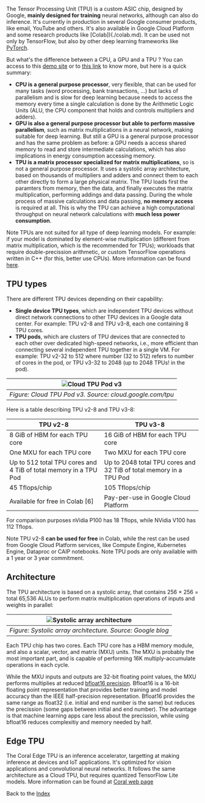 The Tensor Processing Unit (TPU) is a custom ASIC chip, designed by Google, **mainly designed for training** neural networks, although can also do inference.
It's currently in production in several Google consumer products, like email, YouTube and others. It's also available in Google Cloud Platform and some research products like [Colab])(./colab.md).
It can be used not only by TensorFlow, but also by other deep learning frameworks like [PyTorch](https://cloud.google.com/tpu/docs/tutorials/pytorch-pod).

But what's the difference between a CPU, a GPU and a TPU ? You can access to this [demo site](https://storage.googleapis.com/nexttpu/index.html) or to [this link](https://cloud.google.com/blog/products/ai-machine-learning) to know more, but here is a quick summary:
* **CPU is a general purpose processor**, very flexible, that can be used for many tasks (word processing, bank transactions, ...) but lacks of parallelism and is slow for deep learning because needs to access the memory every time a single calculation is done by the Arithmetic Logic Units (ALU, the CPU component that holds and controls multipliers and adders).
* **GPU is also a general purpose processor but able to perform massive parallelism**, such as matrix multiplications in a neural network, making suitable for deep learning. But still a GPU is a general purpose processor and has the same problem as before: a GPU needs a access shared memory to read and store intermediate calculations, which has also implications in energy consumption accessing memory.
* **TPU is a matrix processor specialized for matrix multiplications**, so is not a general purpose processor. It uses a systolic array architecture, based on thousands of multipliers and adders and connect them to each other directly to form a large physical matrix. The TPU loads first the paramters from memory, then the data, and finally executes the matrix multiplication, performing addings and data passing. During the whole process of massive calculations and data passing, **no memory access** is required at all. This is why the TPU can achieve a high computational throughput on neural network calculations with **much less power consumption**.

Note TPUs are not suited for all type of deep learning models. For example: if your model is dominated by element-wise multiplication (different from matrix multiplication, which is the recommended for TPUs); workloads that require double-precission arithmetic, or custom TensorFlow operations written in C++ (for this, better use CPUs). More information can be found [here](https://cloud.google.com/tpu/docs/tpus?hl=en#when_to_use_tpus).


## TPU types

There are different TPU devices depending on their capability:
* **Single device TPU types**, which are independent TPU devices without direct network connections to other TPU devices in a Google data center. For example: TPU v2-8 and TPU v3-8, each one containing 8 TPU cores.
* **TPU pods**, which are clusters of TPU devices that are connected to each other over dedicated high-speed networks, i.e., more efficient than connecting several independent TPU together in a single VM. For example: TPU v2-32 to 512 where number (32 to 512) refers to number of cores in the pod, or TPU v3-32 to 2048 (up to 2048 TPUs! in the pod).


| ![Cloud TPU Pod v3](https://cloud.google.com/images/products/tpu/google-cloud-ai.png) | 
|:--:| 
| *Figure: Cloud TPU Pod v3. Source: cloud.google.com/tpu* |

Here is a table describing TPU v2-8 and TPU v3-8:

**TPU v2-8** | **TPU v3-8**
----------------- | ------------------
8 GiB of HBM for each TPU core | 16 GiB of HBM for each TPU core
One MXU for each TPU core | Two MXU for each TPU core
Up to 512 total TPU cores and 4 TiB of total memory in a TPU Pod | Up to 2048 total TPU cores and 32 TiB of total memory in a TPU Pod
45 Tflops/chip | 105 Tflops/chip
Available for free in Colab [6] | Pay-per-use in Google Cloud Platform


For comparison purposes nVidia P100 has 18 Tflops, while NVidia V100 has 112 Tflops.

Note TPU v2-8 **can be used for free** in Colab, while the rest can be used from Google Cloud Platform services, like Compute Engine, Kubernetes Engine, Dataproc or CAIP notebooks. Note TPU pods are only available with a 1 year or 3 year commitment.


## Architecture 

The TPU architecture is based on a systolic array, that contains  256 × 256 = total 65,536 ALUs to perform matrix multiplication operations of inputs and weights in parallel:

| ![Systolic array architecture](https://storage.googleapis.com/gweb-cloudblog-publish/original_images/Systolic_Array_for_Neural_Network_2g8b7.GIF) | 
|:--:| 
| *Figure: Systolic array architecture. Source: Google blog* |


Each TPU chip has two cores. Each TPU core has a HBM memory module, and also a scalar, vector, and matrix (MXU) units. The MXU is probably the most important part, and is capable of performing 16K multiply-accumulate operations in each cycle. 

While the MXU inputs and outputs are 32-bit floating point values, the MXU performs multiplies at reduced [bfloat16 precision](https://github.com/tensorflow/tensorflow/blob/master/tensorflow/core/framework/bfloat16.h). Bfloat16 is a 16-bit floating point representation that provides better training and model accuracy than the IEEE half-precision representation. Bfloat16 provides the same range as float32 (i.e. initial and end number is the same) but reduces the precission (some gaps between initial and end number). The advantage is that  machine learning apps care less about the precission, while using bfloat16 reduces complexitiy and memory needed by half.

## Edge TPU

The Coral Edge TPU is an inference accelerator, targetting at making inference at devices and IoT applications. It's optimized for vision applications and convolutional neural networks. It follows the same architecture as a Cloud TPU, but requires quantized TensorFlow Lite models.
More information can be found at [Coral web page](https://coral.ai/products/)

Back to the [Index](../README.md)

